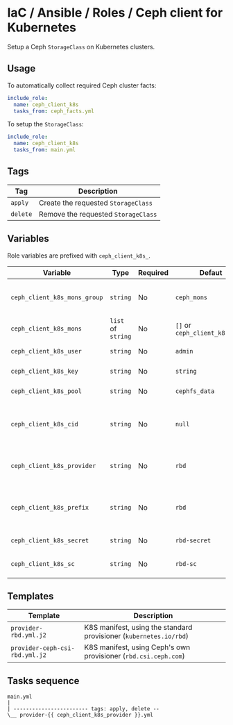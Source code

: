 # IaC / Ansible / Roles / Ceph client for Kubernetes

Setup a Ceph `StorageClass` on Kubernetes clusters.

## Usage

To automatically collect required Ceph cluster facts:

```yaml
include_role:
  name: ceph_client_k8s
  tasks_from: ceph_facts.yml
```

To setup the `StorageClass`:

```yaml
include_role:
  name: ceph_client_k8s
  tasks_from: main.yml
```

## Tags

| Tag      | Description                         |
|----------|-------------------------------------|
| `apply`  | Create the requested `StorageClass` |
| `delete` | Remove the requested `StorageClass` |

## Variables

Role variables are prefixed with `ceph_client_k8s_`.

| Variable                     | Type               | Required | Defaut                         | Description                                             |
|------------------------------|--------------------|----------|--------------------------------|---------------------------------------------------------|
| `ceph_client_k8s_mons_group` | `string`           | No       | `ceph_mons`                    | Ceph monitors inventory group                           |
| `ceph_client_k8s_mons`       | `list` of `string` | No       | `[]` or `ceph_client_k8s_mons` | List of Ceph monitors                                   |
| `ceph_client_k8s_user`       | `string`           | No       | `admin`                        | Ceph user name                                          |
| `ceph_client_k8s_key`        | `string`           | No       | `string`                       | Ceph user key                                           |
| `ceph_client_k8s_pool`       | `string`           | No       | `cephfs_data`                  | Ceph RBD pool                                           |
| `ceph_client_k8s_cid`        | `string`           | No       | `null`                         | Ceph cluster ID (only for Ceph's CSI RBD provisioner)   |
| `ceph_client_k8s_provider`   | `string`           | No       | `rbd`                          | K8S RBD provisioner (`rbd` or `ceph-csi-rbd`)           |
| `ceph_client_k8s_prefix`     | `string`           | No       | `rbd`                          | K8S resources name prefix (e.g. `rbd-sc`, `rbd-secret`) |
| `ceph_client_k8s_secret`     | `string`           | No       | `rbd-secret`                   | K8S `Secret` name                                       |
| `ceph_client_k8s_sc`         | `string`           | No       | `rbd-sc`                       | K8S `StorageClass` name                                 |

## Templates

| Template                       | Description                                                        |
|--------------------------------|--------------------------------------------------------------------|
| `provider-rbd.yml.j2`          | K8S manifest, using the standard provisioner (`kubernetes.io/rbd`) |
| `provider-ceph-csi-rbd.yml.j2` | K8S manifest, using Ceph's own provisioner (`rbd.csi.ceph.com`)    |

## Tasks sequence

```text
main.yml
|
| ------------------------ tags: apply, delete --
\__ provider-{{ ceph_client_k8s_provider }}.yml
```
